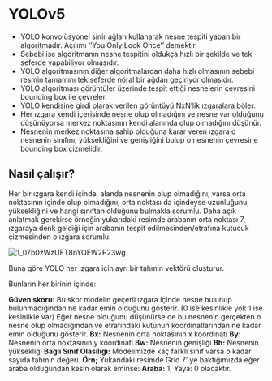 # YOLOv5

- YOLO konvolüsyonel sinir ağları kullanarak nesne tespiti yapan bir algoritmadır. Açılımı ‘’You Only Look Once’’ demektir.
- Sebebi ise algoritmanın nesne tespitini oldukça hızlı bir şekilde ve tek seferde yapabiliyor olmasıdır.
- YOLO algoritmasının diğer algoritmalardan daha hızlı olmasının sebebi resmin tamamını tek seferde nöral bir ağdan geçiriyor olmasıdır.
- YOLO algoritması görüntüler üzerinde tespit ettiği nesnelerin çevresini bounding box ile çevreler.
- YOLO kendisine girdi olarak verilen görüntüyü NxN’lik ızgaralara böler.
- Her ızgara kendi içerisinde nesne olup olmadığını ve nesne var olduğunu düşünüyorsa merkez noktasının kendi alanında olup olmadığını düşünür.
- Nesnenin merkez noktasına sahip olduğuna karar veren ızgara o nesnenin sınıfını, yüksekliğini ve genişliğini bulup o nesnenin çevresine bounding box çizmelidir.

## Nasıl çalışır?
Her bir ızgara kendi içinde, alanda nesnenin olup olmadığını, varsa orta noktasının içinde olup olmadığını, orta noktası da içindeyse uzunluğunu, yüksekliğini ve hangi sınıftan olduğunu bulmakla sorumlu. Daha açık anlatmak gerekirse örneğin yukarıdaki resimde arabanın orta noktası 7. ızgaraya denk geldiği için arabanın tespit edilmesinden/etrafına kutucuk çizmesinden o ızgara sorumlu.

![1_07b0zWzUFT8nYOEW2P23wg](https://user-images.githubusercontent.com/59111328/137702607-bc092fd7-7a62-4a99-a826-c8c6b22d9590.png)

Buna göre YOLO her ızgara için ayrı bir tahmin vektörü oluşturur.

Bunların her birinin içinde:

**Güven skoru:** Bu skor modelin geçerli ızgara içinde nesne bulunup bulunmadığından ne kadar emin olduğunu gösterir. (0 ise kesinlikle yok 1 ise kesinlikle var) Eğer nesne olduğunu düşünürse de bu nesnenin gerçekten o nesne olup olmadığından ve etrafındaki kutunun koordinatlarından ne kadar emin olduğunu gösterir.
**Bx:** Nesnenin orta noktasının x koordinatı
**By:** Nesnenin orta noktasının y koordinatı
**Bw:** Nesnenin genişliği
**Bh:** Nesnenin yüksekliği
**Bağlı Sınıf Olasılığı:** Modelimizde kaç farklı sınıf varsa o kadar sayıda tahmin değeri. **Örn;**
Yukarıdaki resimde Grid 7’ ye baktığımızda eğer araba olduğundan kesin olarak eminse:
**Araba:** 1, Yaya: 0 olacaktır.

